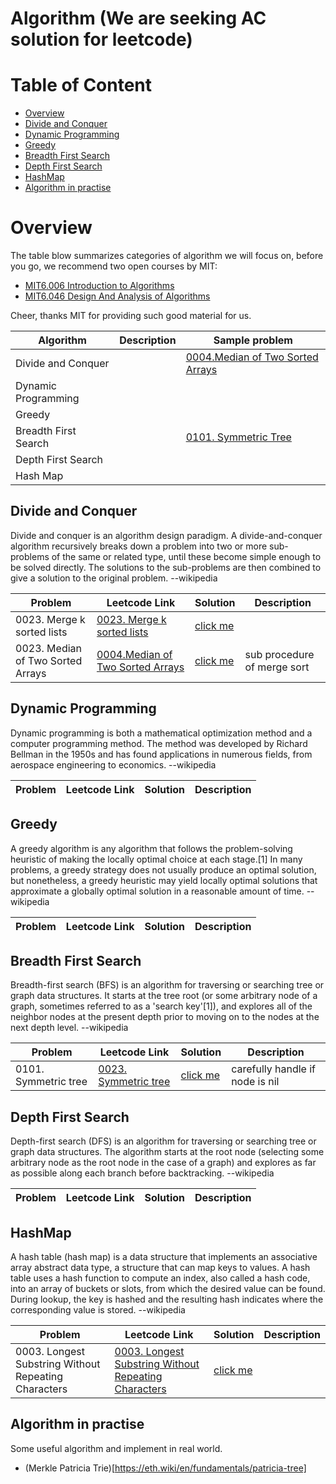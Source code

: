 # Algorithm (We are seeking AC solution for leetcode)

# Table of Content

- [Overview](#overview)
- [Divide and Conquer](#divide-and-conquer)
- [Dynamic Programming](#dynamic-programming)
- [Greedy](#greedy)
- [Breadth First Search](#breadth-first-search)
- [Depth First Search](#depth-first-search)
- [HashMap](#hashmap)
- [Algorithm in practise](#algorithm-in-practise)

# Overview

The table blow summarizes categories of algorithm we will focus on, before you go, we recommend two open courses by MIT:

- [MIT6.006 Introduction to Algorithms](https://www.youtube.com/playlist?list=PLUl4u3cNGP61Oq3tWYp6V_F-5jb5L2iHb)
- [MIT6.046 Design And Analysis of Algorithms](https://www.youtube.com/playlist?list=PLUl4u3cNGP6317WaSNfmCvGym2ucw3oGp)

Cheer, thanks MIT for providing such good material for us.

| Algorithm | Description | Sample problem |
|--|--| --|
| Divide and Conquer |   | [0004.Median of Two Sorted Arrays](https://leetcode.com/problems/median-of-two-sorted-arrays/) |
| Dynamic Programming |   | []() |
| Greedy |  | []() |
| Breadth First Search | | [0101. Symmetric Tree](https://leetcode.com/problems/symmetric-tree/) |
| Depth First Search | | []() |
| Hash Map | | []() |


## Divide and Conquer

Divide and conquer is an algorithm design paradigm. A divide-and-conquer algorithm recursively breaks down a problem into two or more sub-problems of the same or related type, until these become simple enough to be solved directly. The solutions to the sub-problems are then combined to give a solution to the original problem. --wikipedia

| Problem | Leetcode Link | Solution | Description |
|--|--|--|--|
| 0023. Merge k sorted lists | [0023. Merge k sorted lists](https://leetcode.com/problems/merge-k-sorted-lists/) | [click me](0023_merge_k_sorted_lists.go)| |
| 0023. Median of Two Sorted Arrays | [0004.Median of Two Sorted Arrays](https://leetcode.com/problems/median-of-two-sorted-arrays/) | [click me](0004_median_of_two_sorted_arrays.go)| sub procedure of merge sort |

## Dynamic Programming

Dynamic programming is both a mathematical optimization method and a computer programming method. The method was developed by Richard Bellman in the 1950s and has found applications in numerous fields, from aerospace engineering to economics. --wikipedia

| Problem | Leetcode Link | Solution | Description |
|--|--|--|--|

## Greedy

A greedy algorithm is any algorithm that follows the problem-solving heuristic of making the locally optimal choice at each stage.[1] In many problems, a greedy strategy does not usually produce an optimal solution, but nonetheless, a greedy heuristic may yield locally optimal solutions that approximate a globally optimal solution in a reasonable amount of time. --wikipedia

| Problem | Leetcode Link | Solution | Description |
|--|--|--|--|

## Breadth First Search

Breadth-first search (BFS) is an algorithm for traversing or searching tree or graph data structures. It starts at the tree root (or some arbitrary node of a graph, sometimes referred to as a 'search key'[1]), and explores all of the neighbor nodes at the present depth prior to moving on to the nodes at the next depth level. --wikipedia

| Problem | Leetcode Link | Solution | Description |
|--|--|--|--|
| 0101. Symmetric tree | [0023. Symmetric tree](https://leetcode.com/problems/symmetric-tree/) | [click me](0101_symmetric_tree.go)| carefully handle if node is nil |

## Depth First Search

Depth-first search (DFS) is an algorithm for traversing or searching tree or graph data structures. The algorithm starts at the root node (selecting some arbitrary node as the root node in the case of a graph) and explores as far as possible along each branch before backtracking. --wikipedia

| Problem | Leetcode Link | Solution | Description |
|--|--|--|--|

## HashMap

A hash table (hash map) is a data structure that implements an associative array abstract data type, a structure that can map keys to values. A hash table uses a hash function to compute an index, also called a hash code, into an array of buckets or slots, from which the desired value can be found. During lookup, the key is hashed and the resulting hash indicates where the corresponding value is stored. --wikipedia


| Problem | Leetcode Link | Solution | Description |
|--|--|--|--|
| 0003. Longest Substring Without Repeating Characters | [0003. Longest Substring Without Repeating Characters](https://leetcode.com/problems/longest-substring-without-repeating-characters/) | [click me](0003_longest_substring_without_repeating_characters.go)| |

## Algorithm in practise

Some useful algorithm and implement in real world.

- (Merkle Patricia Trie)[https://eth.wiki/en/fundamentals/patricia-tree]

